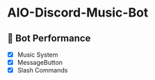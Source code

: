 # AIO-Discord-Music-Bot

## 📑 Bot Performance

- [x] Music System
- [x] MessageButton
- [x] Slash Commands
